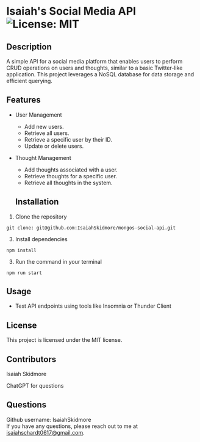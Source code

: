 # Isaiah's Social Media API ![License: MIT](https://img.shields.io/badge/License-MIT-yellow.svg)

## Description  
A simple API for a social media platform that enables users to perform CRUD operations on users and thoughts, similar to a basic Twitter-like application. This project leverages a NoSQL database for data storage and efficient querying.

## Features  
- User Management  
  - Add new users.
  - Retrieve all users.
  - Retrieve a specific user by their ID.
  - Update or delete users.

- Thought Management
  - Add thoughts associated with a user.
  - Retrieve thoughts for a specific user.
  - Retrieve all thoughts in the system.  

  ## Installation
1. Clone the repository  
```
git clone: git@github.com:IsaiahSkidmore/mongos-social-api.git
```
3. Install dependencies 
```
npm install
```
3. Run the command in your terminal
```
npm run start
```

## Usage

- Test API endpoints using tools like Insomnia or Thunder Client

## License
This project is licensed under the MIT license.

## Contributors
Isaiah Skidmore  

ChatGPT for questions

## Questions
Github username: IsaiahSkidmore  
If you have any questions, please reach out to me at isaiahschardt0617@gmail.com.
